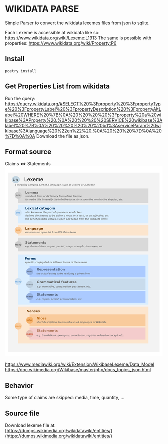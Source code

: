 # WIKIDATA PARSE

Simple Parser to convert the wikidata lexemes files from json to sqlite.

Each Lexeme is accessible at wikidata like so: https://www.wikidata.org/wiki/Lexeme:L1913
The same is possible with properties: https://www.wikidata.org/wiki/Property:P6

## Install

```shell
poetry install
```

## Get Properties List from wikidata
Run the query: https://query.wikidata.org/#SELECT%20%3Fproperty%20%3FpropertyType%20%3FpropertyLabel%20%3FpropertyDescription%20%3FpropertyAltLabel%20WHERE%20%7B%0A%20%20%20%20%3Fproperty%20a%20wikibase%3AProperty%20.%0A%20%20%20%20SERVICE%20wikibase%3Alabel%20%7B%0A%20%20%20%20%20%20bd%3AserviceParam%20wikibase%3Alanguage%20%22en%22%20.%0A%20%20%20%7D%0A%20%7D%0A%0A
Download the file as json.

## Format source

Claims <=> Statements
![](Lexeme_data_model.png)

https://www.mediawiki.org/wiki/Extension:WikibaseLexeme/Data_Model
https://doc.wikimedia.org/Wikibase/master/php/docs_topics_json.html


## Behavior

Some type of claims are skipped: media, time, quantity, ...

## Source file

Download lexeme file at: [https://dumps.wikimedia.org/wikidatawiki/entities/](https://dumps.wikimedia.org/wikidatawiki/entities/)

